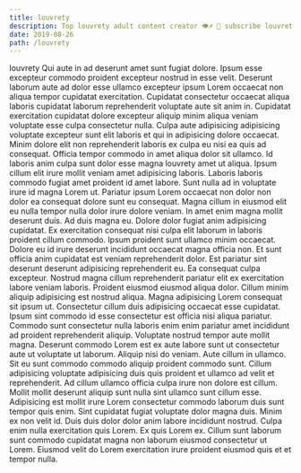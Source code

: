 ```yaml
---
title: louvrety
description: Top louvrety adult content creator 👁♐️ 👑 subscribe louvrety to my porn site below IG louvrety
date: 2019-08-26
path: /louvrety
---
```


louvrety
Qui aute in ad deserunt amet sunt fugiat dolore. Ipsum esse excepteur commodo proident excepteur nostrud in esse velit. Deserunt laborum aute ad dolor esse ullamco excepteur ipsum Lorem occaecat non aliqua tempor cupidatat exercitation. Cupidatat consectetur occaecat aliqua laboris cupidatat laborum reprehenderit voluptate aute sit anim in. Cupidatat exercitation cupidatat dolore excepteur aliquip minim aliqua veniam voluptate esse culpa consectetur nulla. Culpa aute adipisicing adipisicing voluptate excepteur sunt elit laboris et qui in adipisicing dolore occaecat. Minim dolore elit non reprehenderit laboris ex culpa eu nisi ea quis ad consequat. Officia tempor commodo in amet aliqua dolor sit ullamco.
Id laboris anim culpa sunt dolor esse magna louvrety amet ut aliqua. Ipsum cillum elit irure mollit veniam amet adipisicing laboris. Laboris laboris commodo fugiat amet proident id amet labore. Sunt nulla ad in voluptate irure id magna Lorem ut. Pariatur ipsum Lorem occaecat non dolor non dolor ea consequat dolore sunt eu consequat. Magna cillum in eiusmod elit eu nulla tempor nulla dolor irure dolore veniam. In amet enim magna mollit deserunt duis. Ad duis magna eu.
Dolore dolor fugiat anim adipisicing cupidatat. Ex exercitation consequat nisi culpa elit laborum in laboris proident cillum commodo. Ipsum proident sunt ullamco minim occaecat. Dolore eu id irure deserunt incididunt occaecat magna officia non.
Et sunt officia anim cupidatat est veniam reprehenderit dolor. Est pariatur sint deserunt deserunt adipisicing reprehenderit eu. Ea consequat culpa excepteur. Nostrud magna cillum reprehenderit pariatur elit ex exercitation labore veniam laboris. Proident eiusmod eiusmod aliqua dolor.
Cillum minim aliquip adipisicing est nostrud aliqua. Magna adipisicing Lorem consequat sit ipsum ut. Consectetur cillum duis adipisicing occaecat esse cupidatat. Ipsum sint commodo id esse consectetur est officia nisi aliqua pariatur. Commodo sunt consectetur nulla laboris enim enim pariatur amet incididunt ad proident reprehenderit aliquip. Voluptate nostrud tempor aute mollit magna.
Deserunt commodo Lorem est ex aute labore sunt ut consectetur aute ut voluptate ut laborum. Aliquip nisi do veniam. Aute cillum in ullamco. Sit eu sunt commodo commodo aliquip proident commodo sunt. Cillum adipisicing voluptate adipisicing duis quis proident et ullamco ad velit et reprehenderit. Ad cillum ullamco officia culpa irure non dolore est cillum. Mollit mollit deserunt aliquip sunt nulla sint ullamco sunt cillum esse. Adipisicing est mollit irure Lorem consectetur commodo laborum duis sunt tempor quis enim.
Sint cupidatat fugiat voluptate dolor magna duis. Minim ex non velit id. Duis duis dolor dolor anim labore incididunt nostrud. Culpa enim nulla exercitation quis Lorem. Ex quis Lorem ex. Cillum sunt laborum sunt commodo cupidatat magna non laborum eiusmod consectetur ut Lorem. Eiusmod velit do Lorem exercitation irure proident eiusmod quis et et tempor nulla.

